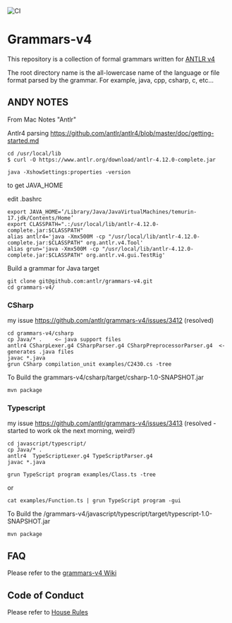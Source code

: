 ![CI](https://github.com/antlr/grammars-v4/workflows/CI/badge.svg)

# Grammars-v4

This repository is a collection of formal grammars written for [ANTLR v4](https://github.com/antlr/antlr4)

The root directory name is the all-lowercase name of the language or file format parsed by the grammar. For example, java, cpp, csharp, c, etc...

## ANDY NOTES

From Mac Notes "Antlr"

Antlr4 parsing
https://github.com/antlr/antlr4/blob/master/doc/getting-started.md

	cd /usr/local/lib
	$ curl -O https://www.antlr.org/download/antlr-4.12.0-complete.jar

	java -XshowSettings:properties -version

to get JAVA_HOME

edit .bashrc

	export JAVA_HOME=‘/Library/Java/JavaVirtualMachines/temurin-17.jdk/Contents/Home’
	export CLASSPATH=".:/usr/local/lib/antlr-4.12.0-complete.jar:$CLASSPATH"
	alias antlr4='java -Xmx500M -cp "/usr/local/lib/antlr-4.12.0-complete.jar:$CLASSPATH" org.antlr.v4.Tool'
	alias grun='java -Xmx500M -cp "/usr/local/lib/antlr-4.12.0-complete.jar:$CLASSPATH" org.antlr.v4.gui.TestRig'

Build a grammar for Java target

	git clone git@github.com:antlr/grammars-v4.git
	cd grammars-v4/

### CSharp
my issue https://github.com/antlr/grammars-v4/issues/3412
(resolved)

	cd grammars-v4/csharp
	cp Java/* .    <— java support files
	antlr4 CSharpLexer.g4 CSharpParser.g4 CSharpPreprocessorParser.g4  <- generates .java files
	javac *.java
	grun CSharp compilation_unit examples/C2430.cs -tree

To Build the grammars-v4/csharp/target/csharp-1.0-SNAPSHOT.jar

	mvn package
	
### Typescript
my issue https://github.com/antlr/grammars-v4/issues/3413
(resolved - started to work ok the next morning, weird!)

	cd javascript/typescript/
	cp Java/* . 
	antlr4  TypeScriptLexer.g4 TypeScriptParser.g4
	javac *.java

	grun TypeScript program examples/Class.ts -tree

or

	cat examples/Function.ts | grun TypeScript program -gui

To Build the /grammars-v4/javascript/typescript/target/typescript-1.0-SNAPSHOT.jar

	mvn package

## FAQ

Please refer to the [grammars-v4 Wiki](https://github.com/antlr/grammars-v4/wiki)

## Code of Conduct

Please refer to [House Rules](https://github.com/antlr/grammars-v4/blob/master/House_Rules.md)
